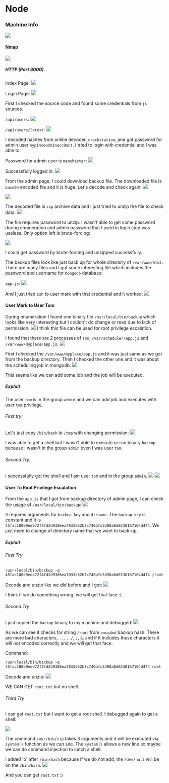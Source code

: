 # Node

### Machine Info
![](screenshots/node.png)

#### Nmap
![](screenshots/nmap.png)

##### HTTP (Port 3000)

Index Page:
![](screenshots/index.png)

Login Page:
![](screenshots/login.png)

First I checked the source code and found some credentials from `js` sources.

`/api/users`:
![](screenshots/api_users.png)

`/api/users/latest`:
![](screenshots/api_latest.png)

I decoded hashes from online decoder, `crackstation`, and got password for admin user `myp14ceadm1nacc0unt`. I tried to login with credential and I was able to:

Password for admin user is `manchester`:
![](screenshots/admin_hash.png)

Successfully logged in:
![](screenshots/admin_login.png)

From the admin page, I could download backup file. The downloaded file is `base64` encoded file and it is huge. Let's decode and check again:
![](screenshots/backup_decode.png)

![](screenshots/zip.png)

The decoded file is `zip` archive data and I just tried to unzip the file to check data:
![](screenshots/zip2.png)

The file requires password to unzip. I wasn't able to get some password during enumeration and admin password that I used in login step was useless. Only option left is brute-forcing:

![](screenshots/zip_brute.png)

I could get password by brute-forcing and unzipped successfully.


The backup files look like just back up for whole directory of `/var/www/html`. There are many files and I got some interesting file which includes the password and username for `mongodb` database:

`app.js`:
![](screenshots/app_js.png)

And I just tried `ssh` to user mark with that credential and it worked:
![](screenshots/low_shell.png)

#### User Mark to User Tom

During enumeration I found one binary file `/usr/local/bin/backup` which looks like very interesting but I couldn't do change or read due to lack of permission:
![](screenshots/back_up.png)
I think this file can be used for root privilege escalation.


I found that there are 2 processes of `Tom`, `/var/scheduler/app.js` and `/var/www/myplace/app.js`.
![](screenshots/ps_tom.png)

First I checked the `/var/www/myplace/app.js` and it was just same as we got from the backup directory. Then I checked the other one and it was about the scheduling job in mongodb:
![](screenshots/scheduler.png)

This seems like we can add some job and the job will be executed.

##### Exploit

The user `tom` is in the group `admin` and we can add job and executes with user `tom` privilege.


###### First try:</br>
Let's just copy `/bin/bash` to `/tmp` with changing permission:
![](screenshots/first_add.png)

I was able to get a shell but I wasn't able to execute or run binary `backup` because I wasn't in the group `admin` even I was user `tom`.


###### Second Try:</br>
I successfully got the shell and I am user `tom` and in the group `admin`.
![](screenshots/second_add.png)
![](screenshots/last_add.png)



#### User To Root Privilege Escalation

From the `app.js` that I got from backup directory of admin page, I can check the usage of `/usr/local/bin/backup`:
![](screenshots/backup_usage.png)

It requires arguments for `backup_key` and `dirname`. The `backup_key` is constant and it is `45fac180e9eee72f4fd2d9386ea7033e52b7c740afc3d98a8d0230167104d474`. We just need to change of directory name that we want to back-up.

##### Exploit

###### First Try

```
/usr/local/bin/backup -q 45fac180e9eee72f4fd2d9386ea7033e52b7c740afc3d98a8d0230167104d474 /root
```

Decode and unzip like we did before and I got:
![](screenshots/fail.png)

I think if we do something wrong, we will get that face :(


###### Second Try

I just copied the `backup` binary to my machine and debugged:
![](screenshots/backup_badchar.png)

As we can see it checks for string `/root` from `encoded` backup hash. There are more bad characters, `..`, `.`, `/`, `;`, `&`, and if it includes these characters it will not encoded correctly and we will get that face.

Command:
```
/usr/local/bin/backup -q 45fac180e9eee72f4fd2d9386ea7033e52b7c740afc3d98a8d0230167104d474 root

```

Decode and unzip:
![](screenshots/root_dir.png)

WE CAN GET `root.txt` but no shell.


###### Third Try

I can get `root.txt` but I want to get a root shell. I debugged again to get a shell:

![](screenshots/root_shell_debug.png)

The command `/usr/bin/zip` takes 3 arguments and it will be executed via `system()` function as we can see. The `system()` allows a new line so maybe we can do command injection to catch a shell:

I added 'b' after `/bin/bash` because if we do not add, the `/dev/null` will be on the `/bin/bash`.
![](screenshots/backup_root_shell.png)

And you can get `root.txt` :)
